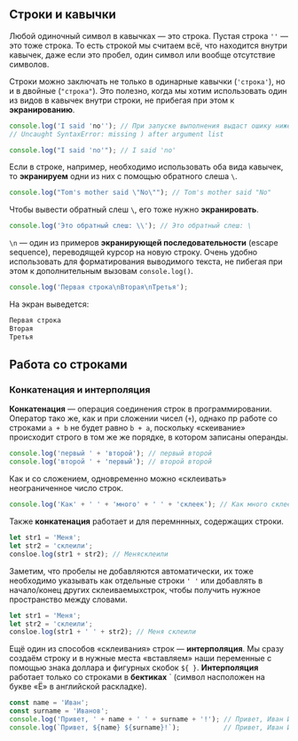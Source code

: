 ## Строки и кавычки
Любой одиночный символ в кавычках — это строка. Пустая строка `''` — это тоже строка. То есть строкой мы считаем всё, что находится внутри кавычек, даже если это пробел, один символ или вообще отсутствие символов.

Строки можно заключать не только в одинарные кавычки (`'строка'`), но и в двойные (`"строка"`). Это полезно, когда мы хотим использовать один из видов в кавычек внутри строки, не прибегая при этом к **экранированию**.
```js
console.log('I said 'no''); // При запуске выполнения выдаст ошику ниже
// Uncaught SyntaxError: missing ) after argument list
```
```js
console.log("I said 'no'"); // I said 'no'
```
Если в строке, например, необходимо использовать оба вида кавычек, то **экранируем** одни из них с помощью обратного слеша `\`.
```js
console.log("Tom's mother said \"No\""); // Tom's mother said "No"
```
Чтобы вывести обратный слеш `\`, его тоже нужно **экранировать**.
```js
console.log('Это обратный слеш: \\'); // Это обратный слеш: \
```
`\n` — один из примеров **экранирующей последовательности** (escape sequence), переводящей курсор на новую строку. Очень удобно использовать для форматирования выводимого текста, не пибегая при этом к дополнительным вызовам `console.log()`.
```js
console.log('Первая строка\nВторая\nТретья');
```
На экран выведется:
```js
Первая строка
Вторая
Третья
```
## Работа со строками
### Конкатенация и интерполяция
**Конкатенация** — операция соединения строк в программировании. Оператор тако же, как и при сложении чисел (`+`), однако пр работе со строками `a + b` не будет равно `b + a`, поскольку «скеивание» происходит строго в том же же порядке, в котором записаны операнды.
```js
console.log('первый ' + 'второй'); // первый второй
console.log('второй ' + 'первый'); // второй второй
```
Как и со сложением, одновременно можно «склеивать» неограниченное число строк.
```js
console.log('Как' + ' ' + 'много' + ' ' + 'склеек'); // Как много склеек
```
Также **конкатенация** работает и для перемннных, содержащих строки.
```js
let str1 = 'Меня';
let str2 = 'склеили';
consloe.log(str1 + str2); // Менясклеили
```
Заметим, что пробелы не добавляются автоматически, их тоже необходимо указывать как отдельные строки `' '` или добавлять в начало/конец других склеиваемыхстрок, чтобы получить нужное пространство между словами.
```js
let str1 = 'Меня';
let str2 = 'склеили';
consloe.log(str1 + ' ' + str2); // Меня склеили
```
Ещё один из способов «склеивания» строк — **интерполяция**. Мы сразу создаём строку и в нужные места «вставляем» наши переменные с помощью знака доллара и фигурных скобок `${ }`. **Интерполяция** работает только со строками в **бектиках** ` (символ насположен на букве «Ё» в английской раскладке).
```js
const name = 'Иван';
const surname = 'Иванов';
console.log('Привет, ' + name + ' ' + surname + '!'); // Привет, Иван Иванов!
console.log(`Привет, ${name} ${surname}!`);           // Привет, Иван Иванов!
```
